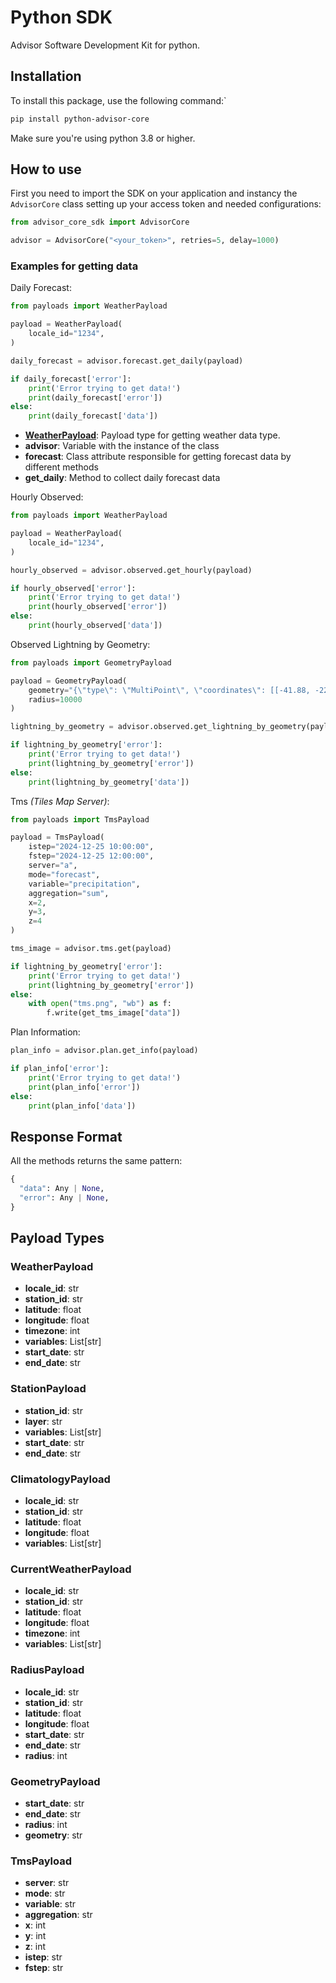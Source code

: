 # Python SDK

Advisor Software Development Kit for python.

## Installation
To install this package, use the following command:`

```bash
pip install python-advisor-core
```
Make sure you're using python 3.8 or higher.

## How to use
First you need to import the SDK on your application and instancy the `AdvisorCore` class setting up your access token and needed configurations:

```python
from advisor_core_sdk import AdvisorCore

advisor = AdvisorCore("<your_token>", retries=5, delay=1000)
```

### Examples for getting data
Daily Forecast:
```python
from payloads import WeatherPayload

payload = WeatherPayload(
    locale_id="1234",
)

daily_forecast = advisor.forecast.get_daily(payload)

if daily_forecast['error']:
    print('Error trying to get data!')
    print(daily_forecast['error'])
else:
    print(daily_forecast['data'])
```
- **[WeatherPayload](#weatherPayload)**: Payload type for getting weather data type.
- **advisor**: Variable with the instance of the class
- **forecast**: Class attribute responsible for getting forecast data by different methods
- **get_daily**: Method to collect daily forecast data

Hourly Observed:
```python
from payloads import WeatherPayload

payload = WeatherPayload(
    locale_id="1234",
)

hourly_observed = advisor.observed.get_hourly(payload)

if hourly_observed['error']:
    print('Error trying to get data!')
    print(hourly_observed['error'])
else:
    print(hourly_observed['data'])
```

Observed Lightning by Geometry:
```python
from payloads import GeometryPayload

payload = GeometryPayload(
    geometry="{\"type\": \"MultiPoint\", \"coordinates\": [[-41.88, -22.74]]}",
    radius=10000
)

lightning_by_geometry = advisor.observed.get_lightning_by_geometry(payload)

if lightning_by_geometry['error']:
    print('Error trying to get data!')
    print(lightning_by_geometry['error'])
else:
    print(lightning_by_geometry['data'])
```

Tms *(Tiles Map Server)*:
```python
from payloads import TmsPayload

payload = TmsPayload(
    istep="2024-12-25 10:00:00",
    fstep="2024-12-25 12:00:00",
    server="a",
    mode="forecast",
    variable="precipitation",
    aggregation="sum",
    x=2,
    y=3,
    z=4
)

tms_image = advisor.tms.get(payload)

if lightning_by_geometry['error']:
    print('Error trying to get data!')
    print(lightning_by_geometry['error'])
else:
    with open("tms.png", "wb") as f:
        f.write(get_tms_image["data"])
```

Plan Information:
```python
plan_info = advisor.plan.get_info(payload)

if plan_info['error']:
    print('Error trying to get data!')
    print(plan_info['error'])
else:
    print(plan_info['data'])
```

## Response Format
All the methods returns the same pattern: 

```python
{
  "data": Any | None,
  "error": Any | None,
}
```

## Payload Types
### WeatherPayload
  - **locale_id**: str
  - **station_id**: str
  - **latitude**: float
  - **longitude**: float
  - **timezone**: int
  - **variables**: List[str]
  - **start_date**: str
  - **end_date**: str

### StationPayload 
  - **station_id**: str
  - **layer**: str
  - **variables**: List[str]
  - **start_date**: str
  - **end_date**: str

### ClimatologyPayload
  - **locale_id**: str
  - **station_id**: str
  - **latitude**: float
  - **longitude**: float
  - **variables**: List[str]

### CurrentWeatherPayload
  - **locale_id**: str
  - **station_id**: str
  - **latitude**: float
  - **longitude**: float
  - **timezone**: int
  - **variables**: List[str]

### RadiusPayload
  - **locale_id**: str
  - **station_id**: str
  - **latitude**: float
  - **longitude**: float
  - **start_date**: str
  - **end_date**: str
  - **radius**: int

### GeometryPayload
  - **start_date**: str
  - **end_date**: str
  - **radius**: int
  - **geometry**: str

### TmsPayload
  - **server**: str
  - **mode**: str
  - **variable**: str
  - **aggregation**: str
  - **x**: int
  - **y**: int
  - **z**: int
  - **istep**: str
  - **fstep**: str
